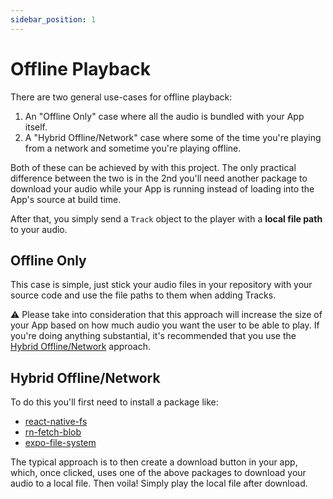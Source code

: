 ```yaml
---
sidebar_position: 1
---
```


# Offline Playback

There are two general use-cases for offline playback:

1. An "Offline Only" case where all the audio is bundled with your App itself.
2. A "Hybrid Offline/Network" case where some of the time you're playing from a
   network and sometime you're playing offline.

Both of these can be achieved by with this project. The only practical
difference between the two is in the 2nd you'll need another package to
download your audio while your App is running instead of loading into the App's
source at build time.

After that, you simply send a `Track` object to the player with a **local file
path** to your audio.

## Offline Only

This case is simple, just stick your audio files in your repository with your
source code and use the file paths to them when adding Tracks.

⚠️ Please take into consideration that this approach will increase
the size of your App based on how much audio you want the user to be able to
play. If you're doing anything substantial, it's recommended that you use
the [Hybrid Offline/Network](#hybrid-offline-network) approach.

## Hybrid Offline/Network

To do this you'll first need to install a package like:

- [react-native-fs](https://github.com/itinance/react-native-fs/)
- [rn-fetch-blob](https://github.com/joltup/rn-fetch-blob)
- [expo-file-system](https://www.npmjs.com/package/expo-file-system)

The typical approach is to then create a download button in your app, which,
once clicked, uses one of the above packages to download your audio to a local
file. Then voila! Simply play the local file after download.
